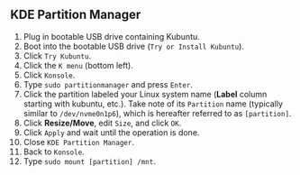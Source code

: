 ## KDE Partition Manager
1. Plug in bootable USB drive containing Kubuntu.
2. Boot into the bootable USB drive (`Try or Install Kubuntu`).
3. Click `Try Kubuntu`.
4. Click the `K menu` (bottom left).
5. Click `Konsole`.
6. Type `sudo partitionmanager` and press `Enter`.
7. Click the partition labeled your Linux system name (**Label** column starting with kubuntu, etc.). Take note of its `Partition` name (typically similar to `/dev/nvme0n1p6`), which is hereafter referred to as `[partition]`.
8. Click **Resize/Move**, edit `Size`, and click `OK`.
9. Click `Apply` and wait until the operation is done.
10. Close `KDE Partition Manager`.
10. Back to `Konsole`.
11. Type `sudo mount [partition] /mnt`.